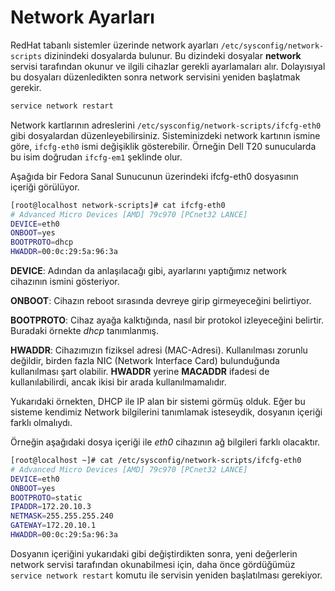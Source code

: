 # Network Ayarları

RedHat tabanlı sistemler üzerinde network ayarları ```/etc/sysconfig/network-scripts``` dizinindeki dosyalarda bulunur. Bu dizindeki dosyalar **network** servisi tarafından okunur ve ilgili cihazlar gerekli ayarlamaları alır. Dolayısıyal bu dosyaları düzenledikten sonra network servisini yeniden başlatmak gerekir.

```bash
service network restart
```

Network kartlarının adreslerini ```/etc/sysconfig/network-scripts/ifcfg-eth0``` gibi dosyalardan düzenleyebilirsiniz. Sisteminizdeki network kartının ismine göre, ```ifcfg-eth0``` ismi değişiklik gösterebilir. Örneğin Dell T20 sunucularda bu isim doğrudan ```ifcfg-em1``` şeklinde olur.

Aşağıda bir Fedora Sanal Sunucunun üzerindeki ifcfg-eth0 dosyasının içeriği görülüyor.

```bash
[root@localhost network-scripts]# cat ifcfg-eth0
# Advanced Micro Devices [AMD] 79c970 [PCnet32 LANCE]
DEVICE=eth0
ONBOOT=yes
BOOTPROTO=dhcp
HWADDR=00:0c:29:5a:96:3a
```

**DEVICE**: Adından da anlaşılacağı gibi, ayarlarını yaptığımız network cihazının ismini gösteriyor.

**ONBOOT**: Cihazın reboot sırasında devreye girip girmeyeceğini belirtiyor.

**BOOTPROTO**: Cihaz ayağa kalktığında, nasıl bir protokol izleyeceğini belirtir. Buradaki örnekte *dhcp* tanımlanmış.

**HWADDR**: Cihazımızın fiziksel adresi (MAC-Adresi). Kullanılması zorunlu değildir, birden fazla NIC (Network Interface Card) bulunduğunda kullanılması şart olabilir. **HWADDR** yerine **MACADDR** ifadesi de kullanılabilirdi, ancak ikisi bir arada kullanılmamalıdır.

Yukarıdaki örnekten, DHCP ile IP alan bir sistemi görmüş olduk. Eğer bu sisteme kendimiz Network bilgilerini tanımlamak isteseydik, dosyanın içeriği farklı olmalıydı.

Örneğin aşağıdaki dosya içeriği ile *eth0* cihazının ağ bilgileri farklı olacaktır.

```bash
[root@localhost ~]# cat /etc/sysconfig/network-scripts/ifcfg-eth0
# Advanced Micro Devices [AMD] 79c970 [PCnet32 LANCE]
DEVICE=eth0
ONBOOT=yes
BOOTPROTO=static
IPADDR=172.20.10.3
NETMASK=255.255.255.240
GATEWAY=172.20.10.1
HWADDR=00:0c:29:5a:96:3a
```

Dosyanın içeriğini yukarıdaki gibi değiştirdikten sonra, yeni değerlerin network servisi tarafından okunabilmesi için, daha önce gördüğümüz ```service network restart``` komutu ile servisin yeniden başlatılması gerekiyor.